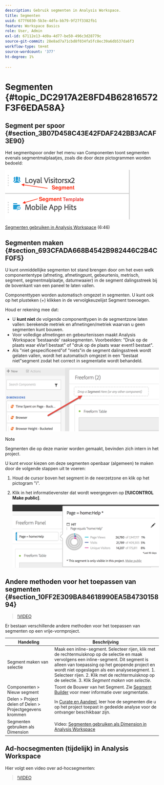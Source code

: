 ```yaml
---
description: Gebruik segmenten in Analysis Workspace.
title: Segmenten
uuid: 677f6030-5b3e-4dfa-bb79-9f27f3382fb1
feature: Workspace Basics
role: User, Admin
exl-id: 67112e13-4d0a-4d77-be50-496c3d28779c
source-git-commit: 28e8ad7a71cbd8f034fa5fc8ec39a6db537da6f3
workflow-type: tm+mt
source-wordcount: '377'
ht-degree: 1%

---
```


# Segmenten {#topic_DC2917A2E8FD4B62816572F3F6EDA58A}

## Segment per spoor {#section_3B07D458C43E42FDAF242BB3ACAF3E90}

Het segmentspoor onder het menu van Componenten toont segmenten evenals segmentmalplaatjes, zoals die door deze pictogrammen worden bedoeld:

![](assets/segment_icons.png)

[Segmenten gebruiken in Analysis Workspace](https://experienceleague.adobe.com/docs/analytics-learn/tutorials/analysis-workspace/applying-segments/using-segments-in-analysis-workspace.html) (6:46)

## Segmenten maken {#section_693CFADA668B4542B982446C2B4CF0F5}

U kunt onmiddellijke segmenten tot stand brengen door om het even welk componententype (afmeting, afmetingpunt, gebeurtenis, metrisch, segment, segmentmalplaatje, datumwaaier) in de segment dalingsstreek bij de bovenkant van een paneel te laten vallen.

Componenttypen worden automatisch omgezet in segmenten. U kunt ook op het plusteken (+) klikken in de vervolgkeuzelijst Segment toevoegen.

Houd er rekening mee dat:

* U **kunt niet** de volgende componenttypen in de segmentzone laten vallen: berekende metriek en afmetingen/metriek waarvan u geen segmenten kunt bouwen.
* Voor volledige afmetingen en gebeurtenissen maakt Analysis Workspace &#39;bestaande&#39; raaksegmenten. Voorbeelden: &quot;Druk op de plaats waar eVar1 bestaat&quot; of &quot;druk op de plaats waar event1 bestaat&quot;.
* Als &quot;niet gespecificeerd&quot;of &quot;niets&quot;in de segment dalingsstreek wordt gelaten vallen, wordt het automatisch omgezet in een &quot;bestaat niet&quot;segment zodat het correct in segmentatie wordt behandeld.

![](assets/segment-dropzone.png)

>[!NOTE]
>
>Segmenten die op deze manier worden gemaakt, bevinden zich intern in het project.

U kunt ervoor kiezen om deze segmenten openbaar (algemeen) te maken door de volgende stappen uit te voeren:

1. Houd de cursor boven het segment in de neerzetzone en klik op het pictogram &quot;i&quot;.
1. Klik in het informatievenster dat wordt weergegeven op **[!UICONTROL Make public]**.

   ![](assets/segment-info.png)

## Andere methoden voor het toepassen van segmenten {#section_10FF2E309BA84618990EA5B473015894}

>[!VIDEO](https://video.tv.adobe.com/v/30994/?quality=12)

Er bestaan verschillende andere methoden voor het toepassen van segmenten op een vrije-vormproject.

| Handeling | Beschrijving |
|--- |--- |
| Segment maken van selectie | Maak een inline-segment. Selecteer rijen, klik met de rechtermuisknop op de selectie en maak vervolgens een inline-segment. Dit segment is alleen van toepassing op het geopende project en wordt niet opgeslagen als een analysesegment. 1. Selecteer rijen.  2. Klik met de rechtermuisknop op de selectie.  3. Klik *Segment maken van selectie*. |
| Componenten > Nieuw segment | Toont de Bouwer van het Segment. Zie [Segment Builder](https://experienceleague.adobe.com/docs/analytics/components/segmentation/segmentation-workflow/seg-build.html) voor meer informatie over segmentatie. |
| Delen > Project delen of Delen > Projectgegevens krommen | In [Curate en Aandeel](https://experienceleague.adobe.com/docs/analytics/analyze/analysis-workspace/curate-share/curate.html#concept_4A9726927E7C44AFA260E2BB2721AFC6), leer hoe de segmenten die u op het project toepast in gedeelde analyse voor de ontvanger beschikbaar zijn. |
| Segmenten gebruiken als Dimension | Video: [Segmenten gebruiken als Dimension in Analysis Workspace](https://experienceleague.adobe.com/docs/analytics-learn/tutorials/analysis-workspace/applying-segments/using-segments-as-dimensions-in-analysis-workspace.html?lang=en) |

## Ad-hocsegmenten (tijdelijk) in Analysis Workspace

Hier volgt een video over ad-hocsegmenten:

>[!VIDEO](https://video.tv.adobe.com/v/23978/?quality=12)
